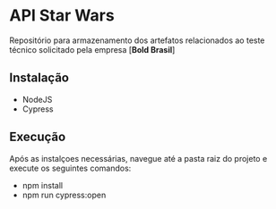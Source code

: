 # API Star Wars
Repositório para armazenamento dos artefatos relacionados ao teste técnico solicitado pela empresa [**Bold Brasil**]

## Instalação
- NodeJS
- Cypress

## Execução
Após as instalçoes necessárias, navegue até a pasta raiz do projeto e execute os seguintes comandos:
- npm install
- npm run cypress:open
